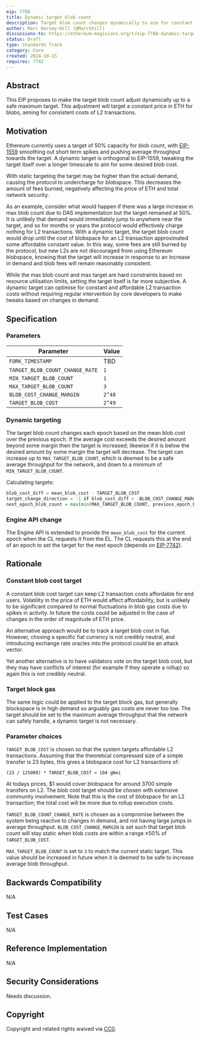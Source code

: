 ```yaml
---
eip: 7788
title: Dynamic target blob count
description: Target blob count changes dynamically to aim for constant blob costs
author: Marc Harvey-Hill (@Marchhill)
discussions-to: https://ethereum-magicians.org/t/eip-7788-dynamic-target-blob-count/21399
status: Draft
type: Standards Track
category: Core
created: 2024-10-15
requires: 7742
---
```


## Abstract

This EIP proposes to make the target blob count adjust dynamically up to a safe maximum target. This adjustment will target a constant price in ETH for blobs, aiming for consistent costs of L2 transactions.

## Motivation

Ethereum currently uses a target of 50% capacity for blob count, with [EIP-1559](./eip-1559.md) smoothing out short term spikes and pushing average throughput towards the target. A dynamic target is orthogonal to EIP-1559, tweaking the target itself over a longer timescale to aim for some desired blob cost.

With static targeting the target may be higher than the actual demand, causing the protocol to undercharge for blobspace. This decreases the amount of fees burned, negatively affecting the price of ETH and total network security.

As an example, consider what would happen if there was a large increase in max blob count due to DAS implementation but the target remained at 50%. It is unlikely that demand would immediately jump to anywhere near the target, and so for months or years the protocol would effectively charge nothing for L2 transactions. With a dynamic target, the target blob count would drop until the cost of blobspace for an L2 transaction approximated some affordable constant value. In this way, some fees are still burned by the protocol, but new L2s are not discouraged from using Ethereum blobspace, knowing that the target will increase in response to an increase in demand and blob fees will remain reasonably consistent.

While the max blob count and max target are hard constraints based on resource utilisation limits, setting the target itself is far more subjective. A dynamic target can optimise for constant and affordable L2 transaction costs without requiring regular intervention by core developers to make tweaks based on changes in demand.

## Specification

### Parameters

| Parameter | Value |
| - | - |
| `FORK_TIMESTAMP` | TBD |
| `TARGET_BLOB_COUNT_CHANGE_RATE` | `1` |
| `MIN_TARGET_BLOB_COUNT` | `1` |
| `MAX_TARGET_BLOB_COUNT` | `3` |
| `BLOB_COST_CHANGE_MARGIN` | `2^48` |
| `TARGET_BLOB_COST` | `2^49` |

### Dynamic targeting

The target blob count changes each epoch based on the mean blob cost over the previous epoch. If the average cost exceeds the desired amount beyond some margin then the target is increased; likewise if it is below the desired amount by some margin the target will decrease. The target can increase up to `MAX_TARGET_BLOB_COUNT`, which is deemed to be a safe average throughput for the network, and down to a minimum of `MIN_TARGET_BLOB_COUNT`.

Calculating targets:

```python
blob_cost_diff = mean_blob_cost - TARGET_BLOB_COST
target_change_direction = -1 if blob_cost_diff < -BLOB_COST_CHANGE_MARGIN else (1 if blob_cost_diff > BLOB_COST_CHANGE_MARGIN else 0)
next_epoch_blob_count = max(min(MAX_TARGET_BLOB_COUNT, previous_epoch_blob_count + (target_change_direction * TARGET_BLOB_COUNT_CHANGE_RATE)), MIN_TARGET_BLOB_COUNT)
```

### Engine API change

The Engine API is extended to provide the `mean_blob_cost` for the current epoch when the CL requests it from the EL. The CL requests this at the end of an epoch to set the target for the next epoch (depends on [EIP-7742](./eip-7742)).

## Rationale

### Constant blob cost target

A constant blob cost target can keep L2 transaction costs affordable for end users. Volatility in the price of ETH would affect affordability, but is unlikely to be significant compared to normal fluctuations in blob gas costs due to spikes in activity. In future the costs could be adjusted in the case of changes in the order of magnitude of ETH price.

An alternative approach would be to track a target blob cost in fiat. However, chosing a specific fiat currency is not credibly neutral, and introducing exchange rate oracles into the protocol could be an attack vector.

Yet another alternative is to have validators vote on the target blob cost, but they may have conflicts of interest (for example if they operate a rollup) so again this is not credibly neutral.

### Target block gas

The same logic could be applied to the target block gas, but generally blockspace is in high demand so arguably gas costs are never too low. The target should be set to the maximum average throughput that the network can safely handle, a dynamic target is not necessary.

### Parameter choices

`TARGET_BLOB_COST` is chosen so that the system targets affordable L2 transactions. Assuming that the theoretical compressed size of a simple transfer is 23 bytes, this gives a blobspace cost for L2 transactions of:

```
(23 / 125000) * TARGET_BLOB_COST ≈ 104 gWei
```

At todays prices, $1 would cover blobspace for around 3700 simple transfers on L2. The blob cost target should be chosen with extensive community involvement. Note that this is the cost of blobspace for an L2 transaction; the total cost will be more due to rollup execution costs.

`TARGET_BLOB_COUNT_CHANGE_RATE` is chosen as a compromise between the system being reactive to changes in demand, and not having large jumps in average throughput. `BLOB_COST_CHANGE_MARGIN` is set such that target blob count will stay static when blob costs are within a range ±50% of `TARGET_BLOB_COST`.

`MAX_TARGET_BLOB_COUNT` is set to `3` to match the current static target. This value should be increased in future when it is deemed to be safe to increase average blob throughput.

## Backwards Compatibility

N/A

## Test Cases

N/A

## Reference Implementation

N/A

## Security Considerations

<!-- TODO -->
Needs discussion.

## Copyright

Copyright and related rights waived via [CC0](../LICENSE.md).

